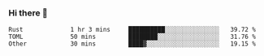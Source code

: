 ### Hi there 👋

<!--
**berkus/berkus** is a ✨ _special_ ✨ repository because its `README.md` (this file) appears on your GitHub profile.

Here are some ideas to get you started:

- 🔭 I’m currently working on ...
- 🌱 I’m currently learning ...
- 👯 I’m looking to collaborate on ...
- 🤔 I’m looking for help with ...
- 💬 Ask me about ...
- 📫 How to reach me: ...
- 😄 Pronouns: ...
- ⚡ Fun fact: ...
-->

<!--START_SECTION:waka-->

```text
Rust             1 hr 3 mins     ██████████░░░░░░░░░░░░░░░   39.72 %
TOML             50 mins         ████████░░░░░░░░░░░░░░░░░   31.76 %
Other            30 mins         ████▓░░░░░░░░░░░░░░░░░░░░   19.15 %
```

<!--END_SECTION:waka-->
